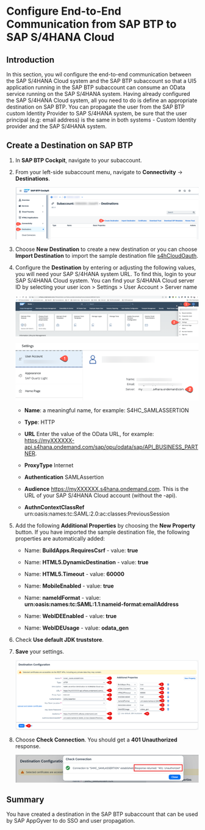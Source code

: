 # Configure End-to-End Communication from SAP BTP to SAP S/4HANA Cloud

## Introduction

In this section, you wil configure the end-to-end communication between the SAP S/4HANA Cloud system and the SAP BTP subaccount so that a UI5 application running in the SAP BTP subaccount can consume an OData service running on the SAP S/4HANA system. Having already configured the SAP S/4HANA Cloud system, all you need to do is define an appropriate destination on SAP BTP. 
You can propagate the user from the SAP BTP custom Identity Provider to SAP S/4HANA system, be sure that the user principal (e.g: email address) is the same in both systems - Custom Identity provider and the SAP S/4HANA system.



## Create a Destination on SAP BTP

1. In **SAP BTP Cockpit**, navigate to your subaccount.

2. From your left-side subaccount menu, navigate to **Connectivity** &rarr; **Destinations**.

   ![new Destination](./images/destinations_new.png)

3. Choose **New Destination** to create a new destination or you can choose **Import Destination** to import the sample destination file [s4hCloudOauth](./images/s4hanacloudsaml).

4. Configure the **Destination** by entering or adjusting the following values, you will need your SAP S/4HANA system URL. To find this, login to your SAP S/4HANA Cloud system. You can find your S/4HANA Cloud server ID by selecting your user icon > Settings > User Account > Server name

   ![url](./images/prep01.png)
   
   ![url](./images/prep02.png)


   * **Name**: a meaningful name, for example: S4HC_SAMLASSERTION

   * **Type**: HTTP

   * **URL** Enter the value of the OData URL, for example: https://myXXXXXX-api.s4hana.ondemand.com/sap/opu/odata/sap/API_BUSINESS_PARTNER. 
   * **ProxyType** Internet

   * **Authentication** SAMLAssertion

   * **Audience** https://myXXXXXX.s4hana.ondemand.com. This is the URL of your SAP S/4HANA Cloud account (without the -api).

   * **AuthnContextClassRef** urn\:oasis\:names\:tc\:SAML\:2.0\:ac\:classes\:PreviousSession


5. Add the following **Additional Properties** by choosing the **New Property** button. If you have imported the sample destination file, the following properties are automatically added:

   * Name: **BuildApps.RequiresCsrf** - value: **true**
   
   * Name: **HTML5.DynamicDestination** - value: **true**
   
   * Name: **HTML5.Timeout** - value: **60000**

   * Name: **MobileEnabled** - value: **true**

   * Name: **nameIdFormat** - value: **urn\:oasis\:names\:tc\:SAML\:1.1\:nameid-format\:emailAddress**  

   * Name: **WebIDEEnabled** - value: **true**

   * Name: **WebIDEUsage** - value: **odata_gen**

 


6. Check **Use default JDK truststore**.

7. **Save** your settings.

   ![save Destination](./images/destination_saml.png)
   
8. Choose **Check Connection**. You should get a **401 Unauthorized** response.
   
   ![check conn](./images/checkConnection.png)

## Summary

You have created a destination in the SAP BTP subaccount that can be used by SAP AppGyver to do SSO and user propagation.
